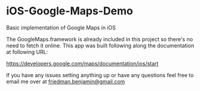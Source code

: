 iOS-Google-Maps-Demo
====================

Basic implementation of Google Maps in iOS

The GoogleMaps.framework is already included in this project so there's no need to fetch it online. This app was built following along the documentation at following URL:

https://developers.google.com/maps/documentation/ios/start


If you have any issues setting anything up or have any questions feel free to email me over at friedman.benjamin@gmail.com
